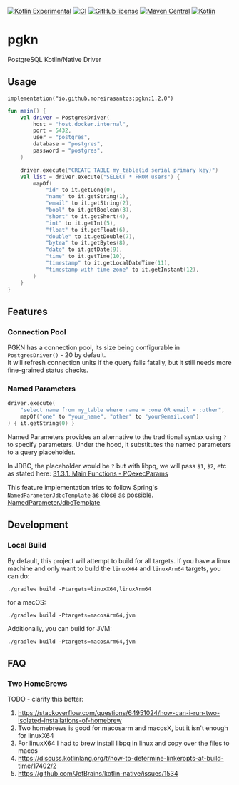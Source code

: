 [![Kotlin Experimental](https://kotl.in/badges/experimental.svg)](https://kotlinlang.org/docs/components-stability.html)
[![CI](https://github.com/miguel-moreira/pgkn/actions/workflows/blank.yml/badge.svg?branch=main)](https://github.com/miguel-moreira/pgkn/actions/workflows/blank.yml)
[![GitHub license](https://img.shields.io/badge/license-Apache%20License%202.0-blue.svg?style=flat)](http://www.apache.org/licenses/LICENSE-2.0)
[![Maven Central](https://img.shields.io/maven-central/v/io.github.moreirasantos/pgkn)](https://central.sonatype.com/artifact/io.github.moreirasantos/pgkn/)
[![Kotlin](https://img.shields.io/badge/kotlin-1.9.0-blue.svg?logo=kotlin)](http://kotlinlang.org)

# pgkn

PostgreSQL Kotlin/Native Driver

## Usage

```
implementation("io.github.moreirasantos:pgkn:1.2.0")
```

```kotlin
fun main() {
    val driver = PostgresDriver(
        host = "host.docker.internal",
        port = 5432,
        user = "postgres",
        database = "postgres",
        password = "postgres",
    )

    driver.execute("CREATE TABLE my_table(id serial primary key)")
    val list = driver.execute("SELECT * FROM users") {
        mapOf(
            "id" to it.getLong(0),
            "name" to it.getString(1),
            "email" to it.getString(2),
            "bool" to it.getBoolean(3),
            "short" to it.getShort(4),
            "int" to it.getInt(5),
            "float" to it.getFloat(6),
            "double" to it.getDouble(7),
            "bytea" to it.getBytes(8),
            "date" to it.getDate(9),
            "time" to it.getTime(10),
            "timestamp" to it.getLocalDateTime(11),
            "timestamp with time zone" to it.getInstant(12),
        )
    }
}
```

## Features

### Connection Pool

PGKN has a connection pool, its size being configurable in `PostgresDriver()` - 20 by default.  
It will refresh connection units if the query fails fatally, but it still needs more fine-grained status checks.

### Named Parameters

```kotlin
driver.execute(
    "select name from my_table where name = :one OR email = :other",
    mapOf("one" to "your_name", "other" to "your@email.com")
) { it.getString(0) }
```

Named Parameters provides an alternative to the traditional syntax using `?` to specify parameters.
Under the hood, it substitutes the named parameters to a query placeholder.

In JDBC, the placeholder would be `?` but with libpq, we will pass `$1`, `$2`, etc as stated here:
[31.3.1. Main Functions - PQexecParams](https://www.postgresql.org/docs/9.5/libpq-exec.html)

This feature implementation tries to follow Spring's `NamedParameterJdbcTemplate` as close as possible.
[NamedParameterJdbcTemplate](https://docs.spring.io/spring-framework/docs/current/javadoc-api/org/springframework/jdbc/core/namedparam/NamedParameterJdbcTemplate.html)

## Development

### Local Build

By default, this project will attempt to build for all targets.
If you have a linux machine and only want to build the `linuxX64` and `linuxArm64` targets, you can do:

```shell
./gradlew build -Ptargets=linuxX64,linuxArm64
```

for a macOS:

```shell
./gradlew build -Ptargets=macosArm64,jvm
```

Additionally, you can build for JVM:

```shell
./gradlew build -Ptargets=macosArm64,jvm
```

## FAQ

### Two HomeBrews

TODO - clarify this better:

1. https://stackoverflow.com/questions/64951024/how-can-i-run-two-isolated-installations-of-homebrew
2. Two homebrews is good for macosarm and macosX, but it isn't enough for linuxX64
3. For linuxX64 I had to brew install libpq in linux and copy over the files to macos
4. https://discuss.kotlinlang.org/t/how-to-determine-linkeropts-at-build-time/17402/2
5. https://github.com/JetBrains/kotlin-native/issues/1534

